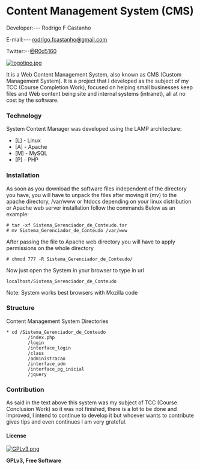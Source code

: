 ﻿# Content Management System (CMS)

Developer:---  Rodrigo F Castanho

E-mail:--- <rodrigo.fcastanho@gmail.com>

Twitter:--[@R0d5160](https://twitter.com/R0d5160) 

[![logotipo.jpg](https://s11.postimg.org/cf0i6cnib/logotipo.jpg)](https://postimg.org/image/vwv5makfz/)

It is a Web Content Management System, also known as CMS (Custom Management System). It is a project that I developed as the subject of my TCC (Course Completion Work), focused on helping small businesses keep files and Web content being site and internal systems (intranet), all at no cost by the software.

### Technology

System Content Manager was developed using the LAMP architecture:

* [L] - Linux
* [A] - Apache
* [M] - MySQL
* [P] - PHP

### Installation

As soon as you download the software files independent of the directory you have, you will have to unpack the files after moving it (mv) to the apache directory, /var/www or htdocs depending on your linux distribution or Apache web server installation follow the commands Below as an example:

```
# tar -xf Sistema_Gerenciador_de_Conteudo.tar
# mv Sistema_Gerenciador_de_Conteudo /var/www
```
After passing the file to Apache web directory you will have to apply permissions on the whole directory

```
# chmod 777 -R Sistema_Gerenciador_de_Conteudo/
```
Now just open the System in your browser to type in url
```
localhost/Sistema_Gerenciador_de_Conteudo
```
Note: System works best browsers with Mozilla code

### Structure 
Content Management System Directories
```
* cd /Sistema_Gerenciador_de_Conteudo
        /index.php 
        /login 
        /interface_login 
        /class 
        /administracao 
        /interface_adm
        /interface_pg_inicial
        /jquery
```
### Contribution

As said in the text above this system was my subject of TCC (Course Conclusion Work) so it was not finished, there is a lot to be done and improved, I intend to continue to develop it but whoever wants to contribute gives tips and even continues I am very grateful.

#### License

[![GPLv3.png](https://www.gnu.org/graphics/gplv3-127x51.png)](https://postimg.org/image/vwv5makfz/)

**GPLv3, Free Software**

[//]: # (These are reference links used in the body of this note and get stripped out when the markdown processor does its job. There is no need to format nicely because it shouldn't be seen. Thanks SO - http://stackoverflow.com/questions/4823468/store-comments-in-markdown-syntax)
